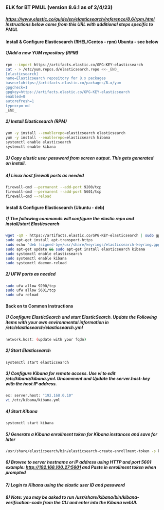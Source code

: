 ### ELK for BT PMUL (version 8.6.1 as of 2/4/23)
##### https://www.elastic.co/guide/en/elasticsearch/reference/8.6/rpm.html  Instructions below come from this URL with additional steps specific to PMUL
#### Install & Configure Elasticsearch (RHEL/Centos - rpm) Ubuntu - see below
##### 1)Add a new YUM repository (RPM)
```sh
rpm --import https://artifacts.elastic.co/GPG-KEY-elasticsearch
cat - > /etc/yum.repos.d/elasticsearch.repo <<-_END_
[elasticsearch]
name=Elasticsearch repository for 8.x packages
baseurl=https://artifacts.elastic.co/packages/8.x/yum
gpgcheck=1
gpgkey=https://artifacts.elastic.co/GPG-KEY-elasticsearch
enabled=0
autorefresh=1
type=rpm-md
_END_
```
##### 2) Install Elasticsearch (RPM)
```sh
yum -y install --enablerepo=elasticsearch elasticsearch
yum -y install --enablerepo=elasticsearch kibana
systemctl enable elasticsearch 
systemctl enable kibana
```
##### 3) Copy elastic user password from screen output. This gets generated on install.
##### 4) Linux host firewall ports as needed
```sh
firewall-cmd --permanent --add-port 9200/tcp
firewall-cmd --permanent --add-port 5601/tcp
firewall-cmd --reload
```

#### Install & Configure Elasticsearch (Ubuntu - deb)
##### 1) The following commands will configure the elastic repo and install/start Elasticsearch
```sh
wget -qO - https://artifacts.elastic.co/GPG-KEY-elasticsearch | sudo gpg --dearmor -o /usr/share/keyrings/elasticsearch-keyring.gpg
sudo apt-get install apt-transport-https
sudo echo "deb [signed-by=/usr/share/keyrings/elasticsearch-keyring.gpg] https://artifacts.elastic.co/packages/8.x/apt stable main" | sudo tee /etc/apt/sources.list.d/elastic-8.x.list
sudo apt-get update && sudo apt-get install elasticsearch kibana
sudo systemctl enable elasticsearch
sudo systemctl enable kibana
sudo systemctl daemon-reload
```
##### 2) UFW ports as needed
```sh
sudo ufw allow 9200/tcp
sudo ufw allow 5601/tcp
sudo ufw reload
```
#### Back on to Common Instructions
##### 1) Configure ElasticSearch and start ElasticSearch. Update the Following items with your own environmental information in /etc/elasticsearch/elasticsearch.yml
```sh
network.host: (update with your fqdn)
```
##### 2) Start Elasticsearch
```sh
systemctl start elasticsearch
```
##### 3) Configure Kibana for remote access. Use vi to edit /etc/kibana/kibana.yml. Uncomment and Update the server.host: key with the host IP address.
```sh
ex: server.host: "192.168.0.10"
vi /etc/kibana/kibana.yml
```
##### 4) Start Kibana
```sh
systemctl start kibana
```
##### 5) Generate a Kibana enrollment token for Kibana instances and save for later
```sh
/usr/share/elasticsearch/bin/elasticsearch-create-enrollment-token -s kibana
```
##### 6) Browse to server hostname or IP address using HTTP and port 5601 example: http://192.168.100.27:5601 and Paste in enrollment token when prompted
##### 7) Login to Kibana using the elastic user ID and password
##### 8) Note: you may be asked to run /usr/share/kibana/bin/kibana-verification-code from the CLI and enter into the Kibana webUI.

